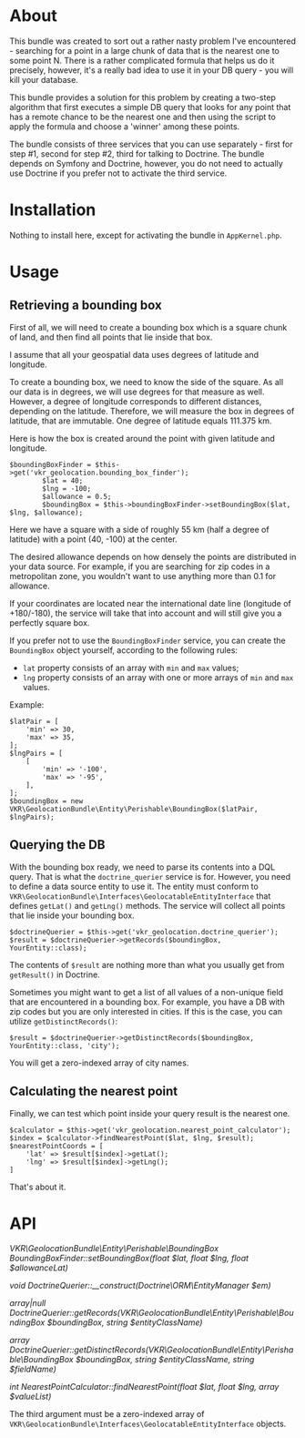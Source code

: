 About
=====

This bundle was created to sort out a rather nasty problem I've encountered - searching
for a point in a large chunk of data that is the nearest one to some point N. There is a
rather complicated formula that helps us do it precisely, however, it's a really bad idea
to use it in your DB query - you will kill your database.

This bundle provides a solution for this problem by creating a two-step algorithm that
first executes a simple DB query that looks for any point that has a remote chance
to be the nearest one and then using the script to apply the formula and choose a 'winner'
among these points.

The bundle consists of three services that you can use separately - first for step #1,
second for step #2, third for talking to Doctrine. The bundle depends on Symfony and
Doctrine, however, you do not need to actually use Doctrine if you prefer not to
activate the third service.

Installation
============

Nothing to install here, except for activating the bundle in ```AppKernel.php```.

Usage
=====

Retrieving a bounding box
-------------------------

First of all, we will need to create a bounding box which is a square chunk of land, and
then find all points that lie inside that box.

I assume that all your geospatial data uses degrees of latitude and longitude.

To create a bounding box, we need to know the side of the square. As all our data is in
degrees, we will use degrees for that measure as well. However, a degree of longitude
corresponds to different distances, depending on the latitude. Therefore, we will measure
the box in degrees of latitude, that are immutable. One degree of latitude equals
111.375 km.

Here is how the box is created around the point with given latitude and longitude.

```
$boundingBoxFinder = $this->get('vkr_geolocation.bounding_box_finder');
        $lat = 40;
        $lng = -100;
        $allowance = 0.5;
        $boundingBox = $this->boundingBoxFinder->setBoundingBox($lat, $lng, $allowance);
```

Here we have a square with a side of roughly 55 km (half a degree of latitude) with a
point (40, -100) at the center.

The desired allowance depends on how densely the points are distributed in your data source.
For example, if you are searching for zip codes in a metropolitan zone, you wouldn't
want to use anything more than 0.1 for allowance.

If your coordinates are located near the international date line (longitude of +180/-180),
the service will take that into account and will still give you a perfectly square box.

If you prefer not to use the ```BoundingBoxFinder``` service, you can create the
```BoundingBox``` object yourself, according to the following rules:
- ```lat``` property consists of an array with ```min``` and ```max``` values;
- ```lng``` property consists of an array with one or more arrays of ```min```
and ```max``` values.

Example:

```
$latPair = [
    'min' => 30,
    'max' => 35,
];
$lngPairs = [
    [
        'min' => '-100',
        'max' => '-95',
    ],
];
$boundingBox = new VKR\GeolocationBundle\Entity\Perishable\BoundingBox($latPair, $lngPairs);
```

Querying the DB
---------------

With the bounding box ready, we need to parse its contents into a DQL query. That is
what the ```doctrine_querier``` service is for. However, you need to define a data source
entity to use it. The entity must conform to ```VKR\GeolocationBundle\Interfaces\GeolocatableEntityInterface```
that defines ```getLat()``` and ```getLng()``` methods. The service will collect all
points that lie inside your bounding box.

```
$doctrineQuerier = $this->get('vkr_geolocation.doctrine_querier');
$result = $doctrineQuerier->getRecords($boundingBox, YourEntity::class);
```

The contents of ```$result``` are nothing more than what you usually get from
```getResult()``` in Doctrine.

Sometimes you might want to get a list of all values of a non-unique field that are
encountered in a bounding box. For example, you have a DB with zip codes but you are
only interested in cities. If this is the case, you can utilize ```getDistinctRecords()```:

```
$result = $doctrineQuerier->getDistinctRecords($boundingBox, YourEntity::class, 'city');
```

You will get a zero-indexed array of city names.

Calculating the nearest point
-----------------------------

Finally, we can test which point inside your query result is the nearest one.

```
$calculator = $this->get('vkr_geolocation.nearest_point_calculator');
$index = $calculator->findNearestPoint($lat, $lng, $result);
$nearestPointCoords = [
    'lat' => $result[$index]->getLat();
    'lng' => $result[$index]->getLng();
]
```

That's about it.

API
===

*VKR\GeolocationBundle\Entity\Perishable\BoundingBox BoundingBoxFinder::setBoundingBox(float $lat, float $lng, float $allowanceLat)*

*void DoctrineQuerier::__construct(Doctrine\ORM\EntityManager $em)*

*array|null DoctrineQuerier::getRecords(VKR\GeolocationBundle\Entity\Perishable\BoundingBox $boundingBox, string $entityClassName)*

*array DoctrineQuerier::getDistinctRecords(VKR\GeolocationBundle\Entity\Perishable\BoundingBox $boundingBox, string $entityClassName, string $fieldName)*

*int NearestPointCalculator::findNearestPoint(float $lat, float $lng, array $valueList)*

The third argument must be a zero-indexed array of ```VKR\GeolocationBundle\Interfaces\GeolocatableEntityInterface```
objects.

